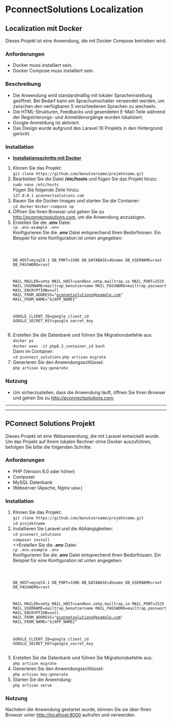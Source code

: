 # PconnectSolutions Localization

## Localization mit Docker

Dieses Projekt ist eine Anwendung, die mit Docker Compose betrieben wird.

### Anforderungen

- Docker muss installiert sein.
- Docker Compose muss installiert sein.

### Beschreibung

- Die Anwendung wird standardmäßig mit lokaler Spracheinstellung geöffnet. Bei Bedarf kann ein Sprachumschalter verwendet werden, um zwischen den verfügbaren 5 verschiedenen Sprachen zu wechseln.
- Die HTML-Strukturen, Feedbacks und gesendeten E-Mail-Teile während der Registrierungs- und Anmeldevorgänge wurden lokalisiert.
- Google-Anmeldung ist aktiviert.
- Das Design wurde aufgrund des Laravel 10 Projekts in den Hintergrund gerückt.

### Installation

- <u><b>Installationsschritte mit Docker</b></u>
<ol start="1">
<li>Klonen Sie das Projekt: <br>
<code>git clone https://github.com/benutzername/projektname.git</code><br>
</li>

<li>Bearbeiten Sie die Datei <b>/etc/hosts</b> und fügen Sie das Projekt hinzu: <br>
<code>sudo nano /etc/hosts</code><br>
Fügen Sie folgende Zeile hinzu:<br>
<code>127.0.0.1 pconnectsolutions.com</code>
</li>

<li>Bauen Sie die Docker-Images und starten Sie die Container: <br>
<code>cd docker</code>
<code>docker-compose up</code>
</li>

<li>Öffnen Sie Ihren Browser und gehen Sie zu <a href="http://pconnectsolutions.com">http://pconnectsolutions.com</a>, um die Anwendung anzuzeigen.</li>
<li>Erstellen Sie die <b>.env</b> Datei: <br>
<code>cp .env.example .env</code><br>
Konfigurieren Sie die <b>.env</b> Datei entsprechend Ihren Bedürfnissen. Ein Beispiel für eine Konfiguration ist unten angegeben:
<pre><code>

DB_HOST=mysql8.1
DB_PORT=3306
DB_DATABASE=dbname
DB_USERNAME=root
DB_PASSWORD=root

MAIL_MAILER=smtp
MAIL_HOST=sandbox.smtp.mailtrap.io
MAIL_PORT=2525
MAIL_USERNAME=mailtrap_benutzername
MAIL_PASSWORD=mailtrap_passwort
MAIL_ENCRYPTION=null
MAIL_FROM_ADDRESS="pconnetsolutions@example.com"
MAIL_FROM_NAME="${APP_NAME}"

GOOGLE_CLIENT_ID=google_client_id
GOOGLE_SECRET_KEY=google_secret_key
</code></pre>
</li>
</li>
<li>Erstellen Sie die Datenbank und führen Sie Migrationsbefehle aus: <br>
<code>docker ps</code><br>
<code>docker exec -it php8.2_container_id bash</code><br>
Dann im Container:<br>
<code>cd pconnect_solutions</code>
<code>php artisan migrate</code>
<li>Generieren Sie den Anwendungsschlüssel: <br>
<code>php artisan key:generate</code>
</li>
</ol>

### Nutzung

<ul>
<li>Um sicherzustellen, dass die Anwendung läuft, öffnen Sie Ihren Browser und gehen Sie zu <a href="http://pconnectsolutions.com">http://pconnectsolutions.com</a>.</li>
</ul>

<hr>
<hr>

## PConnect Solutions Projekt

Dieses Projekt ist eine Webanwendung, die mit Laravel entwickelt wurde. Um das Projekt auf Ihrem lokalen Rechner ohne Docker auszuführen, befolgen Sie bitte die folgenden Schritte:

### Anforderungen

- PHP (Version 8.0 oder höher)
- Composer
- MySQL Datenbank
- Webserver (Apache, Nginx usw.)

### Installation

<ol start="1">
<li>Klonen Sie das Projekt: <br>
<code>git clone https://github.com/benutzername/projektname.git</code><br>
<code>cd projektname</code>
</li>
<li>Installieren Sie Laravel und die Abhängigkeiten: <br>
<code>cd pconnect_solutions</code><br>
<code>composer install</code>
</li>
<>Erstellen Sie die <b>.env</b> Datei: <br>
<code>cp .env.example .env</code><br>
Konfigurieren Sie die <b>.env</b> Datei entsprechend Ihren Bedürfnissen. Ein Beispiel für eine Konfiguration ist unten angegeben:
<pre><code>

DB_HOST=mysql8.1
DB_PORT=3306
DB_DATABASE=dbname
DB_USERNAME=root
DB_PASSWORD=root

MAIL_MAILER=smtp
MAIL_HOST=sandbox.smtp.mailtrap.io
MAIL_PORT=2525
MAIL_USERNAME=mailtrap_benutzername
MAIL_PASSWORD=mailtrap_passwort
MAIL_ENCRYPTION=null
MAIL_FROM_ADDRESS="pconnetsolutions@example.com"
MAIL_FROM_NAME="${APP_NAME}"

GOOGLE_CLIENT_ID=google_client_id
GOOGLE_SECRET_KEY=google_secret_key
</code></pre>
</li>
<li>Erstellen Sie die Datenbank und führen Sie Migrationsbefehle aus: <br>
<code>php artisan migrate</code>
<li>Generieren Sie den Anwendungsschlüssel: <br>
<code>php artisan key:generate</code>
</li>
<li>Starten Sie die Anwendung: <br>
<code>php artisan serve</code>
</ol>

### Nutzung

Nachdem die Anwendung gestartet wurde, können Sie sie über Ihren Browser unter [http://localhost:8000](http://localhost:8000) aufrufen und verwenden.

